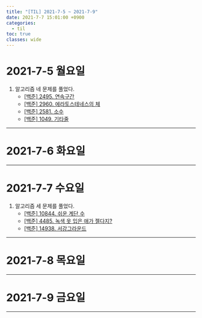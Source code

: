```yaml
---
title: "[TIL] 2021-7-5 ~ 2021-7-9"
date: 2021-7-7 15:01:00 +0900
categories:
  - til
toc: true
classes: wide
---
```


# 2021-7-5 월요일

1. 알고리즘 네 문제를 풀었다.
   - [[백준] 2495. 연속구간](https://ddb8036631.github.io/boj/2495_연속구간)
   - [[백준] 2960. 에라토스테네스의 체](https://ddb8036631.github.io/boj/2960_에라토스테네스의-체)
   - [[백준] 2581. 소수](https://ddb8036631.github.io/boj/2581_소수)
   - [[백준] 1049. 기타줄](https://ddb8036631.github.io/boj/1049_기타줄)

---

# 2021-7-6 화요일

---

# 2021-7-7 수요일

1. 알고리즘 세 문제를 풀었다.
   - [[백준] 10844. 쉬운 계단 수](https://ddb8036631.github.io/boj/10844_쉬운-계단-수)
   - [[백준] 4485. 녹색 옷 입은 애가 젤다지?](https://ddb8036631.github.io/boj/4485_녹색-옷-입은-애가-젤다지)
   - [[백준] 14938. 서강그라운드](https://ddb8036631.github.io/boj/14938_서강그라운드)

---

# 2021-7-8 목요일

---

# 2021-7-9 금요일

---
